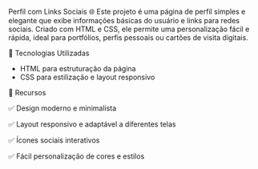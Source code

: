 Perfil com Links Sociais 🌐
Este projeto é uma página de perfil simples e elegante que exibe informações básicas do usuário e links para redes sociais. Criado com HTML e CSS, ele permite uma personalização fácil e rápida, ideal para portfólios, perfis pessoais ou cartões de visita digitais.

🚀 Tecnologias Utilizadas
- HTML para estruturação da página
- CSS para estilização e layout responsivo

🎯 Recursos

✅ Design moderno e minimalista

✅ Layout responsivo e adaptável a diferentes telas

✅ Ícones sociais interativos

✅ Fácil personalização de cores e estilos
